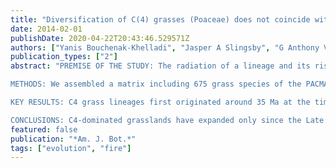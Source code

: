 ```yaml
---
title: "Diversification of C(4) grasses (Poaceae) does not coincide with their ecological dominance"
date: 2014-02-01
publishDate: 2020-04-22T20:43:46.529571Z
authors: ["Yanis Bouchenak-Khelladi", "Jasper A Slingsby", "G Anthony Verboom", "William J Bond"]
publication_types: ["2"]
abstract: "PREMISE OF THE STUDY: The radiation of a lineage and its rise to ecological dominance are distinct phenomena and driven by different processes. For example, paleoecological data has been used to show that the Cretaceous angiosperm radiation did not coincide with their rise to dominance. Using a phylogenetic approach, we here explored the evolution of C4 grasses and evaluated whether the diversification of this group and its rise to ecological dominance in the late Miocene were decoupled. 

METHODS: We assembled a matrix including 675 grass species of the PACMAD clade and 2784 characters (ITS and ndhF) to run a molecular dating analysis using three fossils as reference calibrations. We coded species as C3 vs. C4 and reconstructed ancestral states under maximum likelihood. We used the program BiSSE to test whether rates of diversification are correlated with photosynthetic pathway and whether the radiation of C4 lineages preceded or coincided with their rise to ecological dominance from ∼10 Ma. 

KEY RESULTS: C4 grass lineages first originated around 35 Ma at the time of the Eocene-Oligocene transition. Accelerated diversification of C4 lineages did not coincide with their rise to ecological dominance. 

CONCLUSIONS: C4-dominated grasslands have expanded only since the Late Miocene and Pliocene. The initial diversification of their biotic elements can be tracked back as far as the Eocene-Oligocene transition. We suggest that shifts in taxonomic diversification and ecological dominance were stimulated by different factors, as in the case of the early angiosperms in the Cretaceous."
featured: false
publication: "*Am. J. Bot.*"
tags: ["evolution", "fire"]
---
```


